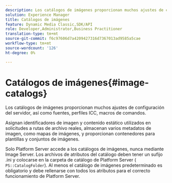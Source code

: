 ```yaml
---
description: Los catálogos de imágenes proporcionan muchos ajustes de configuración del servidor, así como fuentes, perfiles ICC, macros de comandos.
solution: Experience Manager
title: Catálogos de imágenes
feature: Dynamic Media Classic,SDK/API
role: Developer,Administrator,Business Practitioner
translation-type: tm+mt
source-git-commit: f6c97606d7a4209427316d7367013ad9585a5cae
workflow-type: tm+mt
source-wordcount: '126'
ht-degree: 0%

---
```



# Catálogos de imágenes{#image-catalogs}

Los catálogos de imágenes proporcionan muchos ajustes de configuración del servidor, así como fuentes, perfiles ICC, macros de comandos.

Asignan identificadores de imagen y contenido estático utilizados en solicitudes a rutas de archivo reales, almacenan varios metadatos de imagen, como mapas de imágenes, y proporcionan contenedores para plantillas y conjuntos de imágenes.

Solo Platform Server accede a los catálogos de imágenes, nunca mediante Image Server. Los archivos de atributos del catálogo deben tener un sufijo .ini y colocarse en la carpeta de catálogo de Platform Server ( `PS::CatalogFolder`). Al menos el catálogo de imágenes predeterminado es obligatorio y debe rellenarse con todos los atributos para el correcto funcionamiento de Platform Server.
